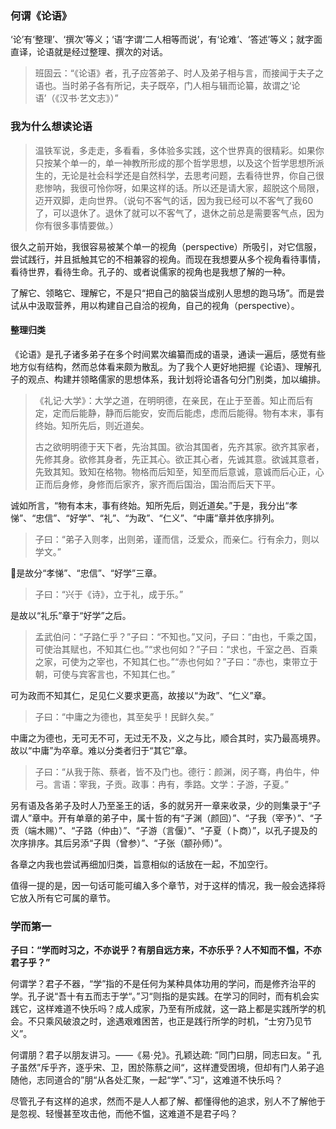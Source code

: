 
### 何谓《论语》
‘论’有‘整理’、‘撰次’等义；‘语’字谓‘二人相等而说’，有‘论难’、‘答述’等义；就字面直译，论语就是经过整理、撰次的对话。

> 班固云：“《论语》者，孔子应答弟子、时人及弟子相与言，而接闻于夫子之语也。当时弟子各有所记，夫子既卒，门人相与辑而论纂，故谓之‘论语’（《汉书·艺文志》）”

### 我为什么想读论语

> 温铁军说，多走走，多看看，多体验多实践，这个世界真的很精彩。如果你只按某个单一的，单一神教所形成的那个哲学思想，以及这个哲学思想所派生的，无论是社会科学还是自然科学，去思考问题，去看待世界，你自己很悲惨呐，我很可怜你呀，如果这样的话。所以还是请大家，超脱这个局限，迈开双脚，走向世界。（说句不客气的话，因为我已经可以不客气了我60了，可以退休了。退休了就可以不客气了，退休之前总是需要客气点，因为你有很多事情要做。）

很久之前开始，我很容易被某个单一的视角（perspective）所吸引，对它信服，尝试践行，并且抵触其它的不相兼容的视角。而现在我想要从多个视角看待事情，看待世界，看待生命。孔子的、或者说儒家的视角也是我想了解的一种。

了解它、领略它、理解它，不是只“把自己的脑袋当成别人思想的跑马场”。而是尝试从中汲取营养，用以构建自己自洽的视角，自己的视角（perspective）。

#### 整理归类

《论语》是孔子诸多弟子在多个时间累次编纂而成的语录，通读一遍后，感觉有些地方似有结构，然而总体看来颇为散乱。为了我个人更好地把握《论语》、理解孔子的观点、构建并领略儒家的思想体系，我计划将论语各句分门别类，加以编排。

> 《礼记·大学》：大学之道，在明明德，在亲民，在止于至善。知止而后有定，定而后能静，静而后能安，安而后能虑，虑而后能得。物有本末，事有终始。知所先后，则近道矣。
> 
> 古之欲明明德于天下者，先治其国。欲治其国者，先齐其家。欲齐其家者，先修其身。欲修其身者，先正其心。欲正其心者，先诚其意。欲诚其意者，先致其知。致知在格物。物格而后知至，知至而后意诚，意诚而后心正，心正而后身修，身修而后家齐，家齐而后国治，国治而后天下平。

诚如所言，“物有本末，事有终始。知所先后，则近道矣。”于是，我分出“孝悌”、“忠信”、“好学”、“礼”、“为政”、“仁义”、“中庸”章并依序排列。
> 子曰：“弟子入则孝，出则弟，谨而信，泛爱众，而亲仁。行有余力，则以学文。”

是故分“孝悌”、“忠信”、“好学”三章。

> 子曰：“兴于《诗》，立于礼，成于乐。”   

是故以“礼乐”章于“好学”之后。

> 孟武伯问：“子路仁乎？”子曰：“不知也。”又问，子曰：“由也，千乘之国，可使治其赋也，不知其仁也。”“求也何如？”子曰：“求也，千室之邑、百乘之家，可使为之宰也，不知其仁也。”“赤也何如？”子曰：“赤也，束带立于朝，可使与宾客言也，不知其仁也。”

可为政而不知其仁，足见仁义要求更高，故接以“为政”、“仁义”章。

> 子曰：“中庸之为德也，其至矣乎！民鲜久矣。”

中庸之为德也，无可无不可，无过无不及，义之与比，顺合其时，实乃最高境界。故以“中庸”为卒章。难以分类者归于“其它”章。

> 子曰：“从我于陈、蔡者，皆不及门也。德行：颜渊，闵子骞，冉伯牛，仲弓。言语：宰我，子贡。政事：冉有，季路。文学：子游，子夏。”

另有语及各弟子及时人乃至圣王的话，多的就另开一章来收录，少的则集录于“子谓人”章中。开有单章的弟子中，属十哲的有“子渊（颜回）”、“子我（宰予）”、“子贡（端木赐）”、“子路（仲由）”、“子游（言偃）”、“子夏（卜商）”，以孔子提及的次序排序。其后另添“子舆（曾参）”、“子张（颛孙师）”。

各章之内我也尝试再细加归类，旨意相似的话放在一起，不加空行。

值得一提的是，因一句话可能可编入多个章节，对于这样的情况，我一般会选择将它放入所有它可属的章节。

### 学而第一

**子曰：“学而时习之，不亦说乎？有朋自远方来，不亦乐乎？人不知而不愠，不亦君子乎？”**

何谓学？君子不器，“学”指的不是任何为某种具体功用的学问，而是修齐治平的学。孔子说“吾十有五而志于学“。”习“则指的是实践。在学习的同时，而有机会实践它，这样难道不快乐吗？成人成家，乃至有所成就，这一路上都是实践所学的机会。不只乘风破浪之时，途遇艰难困苦，也正是践行所学的时机，“士穷乃见节义”。

何谓朋？君子以朋友讲习。——《易·兑》。孔颖达疏: ”同门曰朋，同志曰友。“ 孔子虽然”斥乎齐，逐乎宋、卫，困於陈蔡之间“，这样遭受困境，但却有门人弟子追随他，志同道合的”朋“从各处汇聚，一起“学”、”习“，这难道不快乐吗？  

尽管孔子有这样的追求，然而不是人人都了解、都懂得他的追求，别人不了解他于是忽视、轻慢甚至攻击他，而他不愠，这难道不是君子吗？

